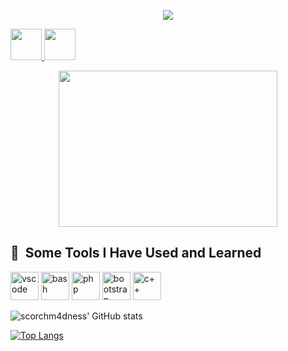 <p align="center">

  <img src="https://capsule-render.vercel.app/api?text=Hey Everyone!🕹️&animation=fadeIn&type=waving&color=gradient&height=100"/>

</p>

<a href="https://www.instagram.com/reveeerie_/">

  <img height="50" src="https://user-images.githubusercontent.com/46517096/166974368-9798f39f-1f46-499c-b14e-81f0a3f83a06.png"/>

</a>

<a href="https://www.facebook.com/cjhay1349/">
<img height= "50" src="https://www.iconfinder.com/icons/5365678/fb_facebook_facebook_logo_icon/">

</a>
<p align="center">
<img height= "250" width="350" src="https://media.giphy.com/media/pbcJfes1vGIMM/giphy.gif">
</p>




<h2> 🚀 &nbsp;Some Tools I Have Used and Learned</h2>

<p align="left">

<img src="https://cdn.jsdelivr.net/gh/devicons/devicon/icons/vscode/vscode-original.svg" alt="vscode" width="45" height="45"/>

<img src="https://cdn.jsdelivr.net/gh/devicons/devicon/icons/bash/bash-original.svg" alt="bash" width="45" height="45"/>

<img src="https://cdn.jsdelivr.net/gh/devicons/devicon/icons/php/php-original.svg" alt="php" width="45" height="45"/>

<img src="https://cdn.jsdelivr.net/gh/devicons/devicon/icons/bootstrap/bootstrap-original.svg" alt="bootstrap" width="45" height="45"/>

 

<img src="https://cdn.jsdelivr.net/gh/devicons/devicon/icons/cplusplus/cplusplus-original.svg" alt="c++" width="45" height="45"/>
</p>
   
![scorchm4dness' GitHub stats](https://github-readme-stats.vercel.app/api?username=scorchm4dness&theme=tokyonight&show_icons=true)
            
[![Top Langs](https://github-readme-stats.vercel.app/api/top-langs/?username=scorchm4dness&theme=tokyonight&layout=compact)](https://github.com/scorchm4dness/github-readme-stats)
   







